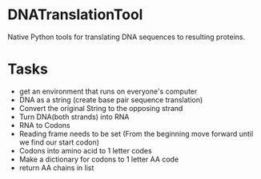 # DNATranslationTool
Native Python tools for translating DNA sequences to resulting proteins.

# Tasks

- get an environment that runs on everyone's computer
- DNA as a string (create base pair sequence translation)
- Convert the original String to the opposing strand
- Turn DNA(both strands) into RNA
- RNA to Codons
- Reading frame needs to be set (From the beginning move forward until we find our start codon) 
- Codons into amino acid to 1 letter codes 
- Make a dictionary for codons to 1 letter AA code
- return AA chains in list


